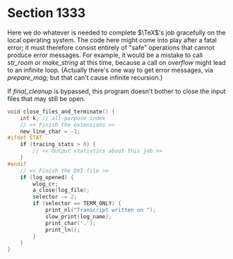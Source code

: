 # Section 1333

Here we do whatever is needed to complete $\TeX$'s job gracefully on the local operating system.
The code here might come into play after a fatal error; it must therefore consist entirely of "safe" operations that cannot produce error messages.
For example, it would be a mistake to call *str_room* or *make_string* at this time, because a call on *overflow* might lead to an infinite loop.
(Actually there's one way to get error messages, via *prepare_mag*;
but that can't cause infinite recursion.)

If *final_cleanup* is bypassed, this program doesn't bother to close the input files that may still be open.

```c << Last-minute procedures >>=
void close_files_and_terminate() {
    int k; // all-purpose index
    // << Finish the extensions >>
    new_line_char = -1;
#ifdef STAT
    if (tracing_stats > 0) {
        // << Output statistics about this job >>
    }
#endif
    // << Finish the DVI file >>
    if (log_opened) {
        wlog_cr;
        a_close(log_file);
        selector -= 2;
        if (selector == TERM_ONLY) {
            print_nl("Transcript written on ");
            slow_print(log_name);
            print_char('.');
            print_ln();
        }
    }
}
```
